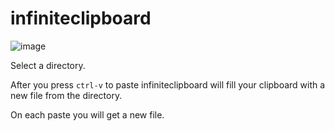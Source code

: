 # infiniteclipboard

![image](https://github.com/dfaker/infiniteclipboard/assets/35278260/ed2afcf7-1dee-4032-80f2-871cda65db75)


Select a directory.

After you press `ctrl-v` to paste infiniteclipboard will fill your clipboard with a new file from the directory.

On each paste you will get a new file.
